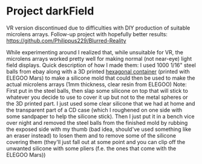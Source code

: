 # Project darkField
VR version discontinued due to difficulties with DIY production of suitable microlens arrays.
Follow-up project with hopefully better results: https://github.com/Philippus229/Blurred-Reality

While experimenting around I realized that, while unsuitable for VR, the microlens arrays worked pretty well for making normal (not near-eye) light field displays.
Quick description of how I made them: I used 1000 1/16" steel balls from ebay along with a 3D printed <a href="https://www.tinkercad.com/things/1YWJrtPxQ6g-terrific-hango-jofo">hexagonal container</a> (printed with ELEGOO Mars) to make a silicone mold that could then be used to make the actual microlens arrays (1mm thickness, clear resin from ELEGOO)
Note: First put in the steel balls, then slap some silicone on top that will stick to whatever you decide to use to cover it up but not to the metal spheres or the 3D printed part. I just used some clear silicone that we had at home and the transparent part of a CD case (which I roughened on one side with some sandpaper to help the silicone stick). Then I just put it in a bench vice over night and removed the steel balls from the finished mold by rubbing the exposed side with my thumb (bad idea, should've used something like an eraser instead) to losen them and to remove some of the silicone covering them (they'll just fall out at some point and you can clip off the unwanted silicone with some pliers (f.e. the ones that come with the ELEGOO Mars))
